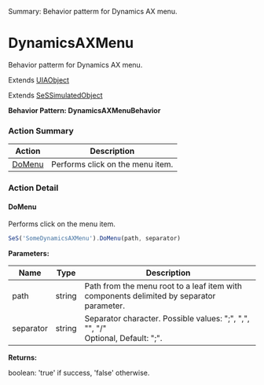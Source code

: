 Summary: Behavior patterm for Dynamics AX menu.

# DynamicsAXMenu

Behavior patterm for Dynamics AX menu.
 
Extends [UIAObject](UIAObject.md)

Extends [SeSSimulatedObject](SeSSimulatedObject.md)





**Behavior Pattern: DynamicsAXMenuBehavior**


<!-- ============================== property summary ========================== -->

  
<!-- ============================== action summary ========================== -->



### Action Summary

|  **Action** | **Description** | 
| ----------- | --------------- |
|  [DoMenu](#domenu) | Performs click on the menu item. |




<!-- ============================== property detail ========================== -->
  
  
<!-- ============================== action detail ========================== -->
  
### Action Detail
    
<a name="DoMenu"></a>    
#### DoMenu

Performs click on the menu item.

```javascript
SeS('SomeDynamicsAXMenu').DoMenu(path, separator)
```


**Parameters:**

|  **Name** | **Type** | **Description** |
| ---------- | -------- | --------------- |
| path | string |  Path from the menu root to a leaf item with components delimited by separator parameter. |
| separator | string |  Separator character. Possible values: ";", ",", "\", "/"<br>Optional, Default: ";". |




**Returns:**

boolean: 'true' if success, 'false' otherwise.



<a name="see.also.dynamicsaxmenu.domenu"></a>

  

